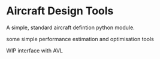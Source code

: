 


# Aircraft Design Tools

A simple, standard aircraft defintion python module. 

some simple performance estimation and optimisation tools

WIP interface with AVL


